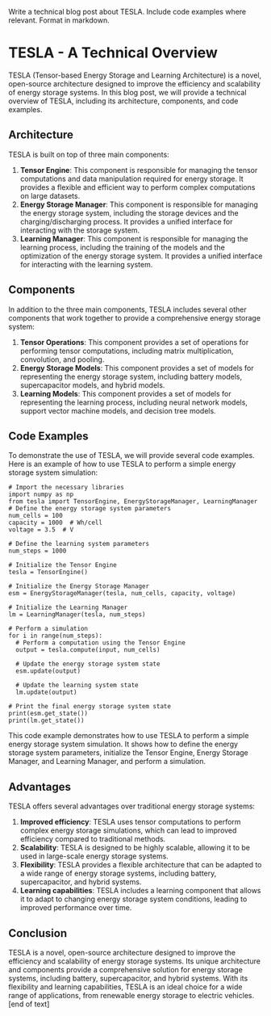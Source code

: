  Write a technical blog post about TESLA. Include code examples where relevant. Format in markdown.
# TESLA - A Technical Overview

TESLA (Tensor-based Energy Storage and Learning Architecture) is a novel, open-source architecture designed to improve the efficiency and scalability of energy storage systems. In this blog post, we will provide a technical overview of TESLA, including its architecture, components, and code examples.
## Architecture

TESLA is built on top of three main components:

1. **Tensor Engine**: This component is responsible for managing the tensor computations and data manipulation required for energy storage. It provides a flexible and efficient way to perform complex computations on large datasets.
2. **Energy Storage Manager**: This component is responsible for managing the energy storage system, including the storage devices and the charging/discharging process. It provides a unified interface for interacting with the storage system.
3. **Learning Manager**: This component is responsible for managing the learning process, including the training of the models and the optimization of the energy storage system. It provides a unified interface for interacting with the learning system.
## Components

In addition to the three main components, TESLA includes several other components that work together to provide a comprehensive energy storage system:

1. **Tensor Operations**: This component provides a set of operations for performing tensor computations, including matrix multiplication, convolution, and pooling.
2. **Energy Storage Models**: This component provides a set of models for representing the energy storage system, including battery models, supercapacitor models, and hybrid models.
3. **Learning Models**: This component provides a set of models for representing the learning process, including neural network models, support vector machine models, and decision tree models.
## Code Examples

To demonstrate the use of TESLA, we will provide several code examples. Here is an example of how to use TESLA to perform a simple energy storage system simulation:
```
# Import the necessary libraries
import numpy as np
from tesla import TensorEngine, EnergyStorageManager, LearningManager
# Define the energy storage system parameters
num_cells = 100
capacity = 1000  # Wh/cell
voltage = 3.5  # V

# Define the learning system parameters
num_steps = 1000

# Initialize the Tensor Engine
tesla = TensorEngine()

# Initialize the Energy Storage Manager
esm = EnergyStorageManager(tesla, num_cells, capacity, voltage)

# Initialize the Learning Manager
lm = LearningManager(tesla, num_steps)

# Perform a simulation
for i in range(num_steps):
  # Perform a computation using the Tensor Engine
  output = tesla.compute(input, num_cells)
  
  # Update the energy storage system state
  esm.update(output)
  
  # Update the learning system state
  lm.update(output)

# Print the final energy storage system state
print(esm.get_state())
print(lm.get_state())
```
This code example demonstrates how to use TESLA to perform a simple energy storage system simulation. It shows how to define the energy storage system parameters, initialize the Tensor Engine, Energy Storage Manager, and Learning Manager, and perform a simulation.
## Advantages

TESLA offers several advantages over traditional energy storage systems:

1. **Improved efficiency**: TESLA uses tensor computations to perform complex energy storage simulations, which can lead to improved efficiency compared to traditional methods.
2. **Scalability**: TESLA is designed to be highly scalable, allowing it to be used in large-scale energy storage systems.
3. **Flexibility**: TESLA provides a flexible architecture that can be adapted to a wide range of energy storage systems, including battery, supercapacitor, and hybrid systems.
4. **Learning capabilities**: TESLA includes a learning component that allows it to adapt to changing energy storage system conditions, leading to improved performance over time.
## Conclusion

TESLA is a novel, open-source architecture designed to improve the efficiency and scalability of energy storage systems. Its unique architecture and components provide a comprehensive solution for energy storage systems, including battery, supercapacitor, and hybrid systems. With its flexibility and learning capabilities, TESLA is an ideal choice for a wide range of applications, from renewable energy storage to electric vehicles. [end of text]


